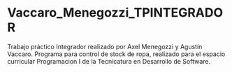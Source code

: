 # Vaccaro_Menegozzi_TPINTEGRADOR
Trabajo práctico Integrador realizado por Axel Menegozzi y Agustín Vaccaro.
Programa para control de stock de ropa, realizado para el espacio curricular Programacion I de la Tecnicatura en Desarrollo de Software.
